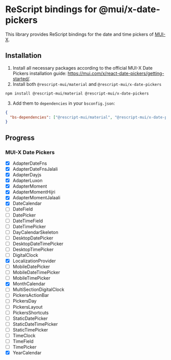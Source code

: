 # ReScript bindings for @mui/x-date-pickers

This library provides ReScript bindings for the date and time pickers of [MUI-X](https://mui.com/x/react-date-pickers/).

## Installation

1. Install all necessary packages according to the official MUI-X Date Pickers installation guide: https://mui.com/x/react-date-pickers/getting-started/.
2. Install both `@rescript-mui/material` and `@rescript-mui/x-date-pickers`

```sh
npm install @rescript-mui/material @rescript-mui/x-date-pickers
```

3. Add them to `dependencies` in your `bsconfig.json`:

```json
{
  "bs-dependencies": ["@rescript-mui/material", "@rescript-mui/x-date-pickers"]
}
```

## Progress

### MUI-X Date Pickers

- [x] AdapterDateFns
- [x] AdapterDateFnsJalali
- [x] AdapterDayjs
- [x] AdapterLuxon
- [x] AdapterMoment
- [x] AdapterMomentHijri
- [x] AdapterMomentJalaali
- [x] DateCalendar
- [ ] DateField
- [ ] DatePicker
- [ ] DateTimeField
- [ ] DateTimePicker
- [ ] DayCalendarSkeleton
- [ ] DesktopDatePicker
- [ ] DesktopDateTimePicker
- [ ] DesktopTimePicker
- [ ] DigitalClock
- [x] LocalizationProvider
- [ ] MobileDatePicker
- [ ] MobileDateTimePicker
- [ ] MobileTimePicker
- [x] MonthCalendar
- [ ] MultiSectionDigitalClock
- [ ] PickersActionBar
- [ ] PickersDay
- [ ] PickersLayout
- [ ] PickersShortcuts
- [ ] StaticDatePicker
- [ ] StaticDateTimePicker
- [ ] StaticTimePicker
- [ ] TimeClock
- [ ] TimeField
- [ ] TimePicker
- [x] YearCalendar
